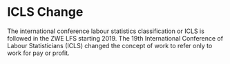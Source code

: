 # ICLS Change

The international conference labour statistics classification or ICLS is followed in the ZWE LFS starting 2019. 
The 19th International Conference of Labour Statisticians (ICLS) changed the concept of work to refer only to work for pay or profit. 
